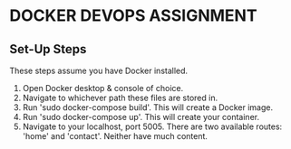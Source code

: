 # DOCKER DEVOPS ASSIGNMENT

## Set-Up Steps

These steps assume you have Docker installed.

1. Open Docker desktop & console of choice.
2. Navigate to whichever path these files are stored in.
3. Run 'sudo docker-compose build'. This will create a Docker image.
4. Run 'sudo docker-compose up'. This will create your container.
5. Navigate to your localhost, port 5005. There are two available routes: 'home' and 'contact'. Neither have much content.

